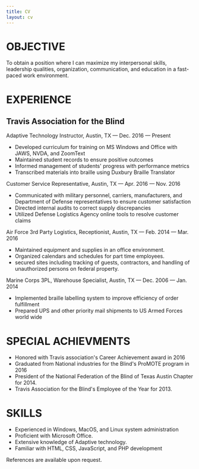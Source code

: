```yaml
---
title: CV
layout: cv
---
```


# OBJECTIVE #

To obtain a position where I can maximize my interpersonal skills, leadership qualities, organization, communication, and education in a fast-paced work environment.

# EXPERIENCE #

## Travis Association for the Blind ##

Adaptive Technology Instructor, Austin, TX &mdash; Dec. 2016 &mdash; Present

* Developed curriculum for training on MS Windows and Office with JAWS, NVDA, and ZoomText
* Maintained student records to ensure positive outcomes
* Informed management of students' progress with performance metrics
* Transcribed materials into braille using Duxbury Braille Translator

Customer Service Representative, Austin, TX &mdash; Apr. 2016 &mdash; Nov. 2016

* Communicated with military personnel, carriers, manufacturers, and Department of Defense representatives to ensure customer satisfaction
* Directed internal audits to correct supply discrepancies
* Utilized Defense Logistics Agency online tools to resolve customer claims

Air Force 3rd Party Logistics, Receptionist, Austin, TX &mdash; Feb. 2014 &mdash; Mar. 2016

* Maintained equipment and supplies in an office environment.
* Organized calendars and schedules for part time employees.
* secured sites including tracking of guests, contractors, and handling of unauthorized persons on federal property.

Marine Corps 3PL, Warehouse Specialist, Austin, TX &mdash; Dec. 2006 &mdash; Jan. 2014

* Implemented braille labelling system to improve efficiency of order fulfillment
* Prepared UPS and other priority mail shipments to US Armed Forces world wide 

# SPECIAL ACHIEVMENTS #

* Honored with Travis association's Career Achievement award in 2016
* Graduated from National industries for the Blind's ProMOTE program in 2016
* President of the National Federation of the Blind of Texas Austin Chapter for 2014.
* Travis Association for the Blind's Employee of the Year for 2013.

# SKILLS #

* Experienced in Windows, MacOS, and Linux system administration
* Proficient with Microsoft Office.
* Extensive knowledge of Adaptive technology.
* Familiar with HTML, CSS, JavaScript, and PHP development

References are available upon request.